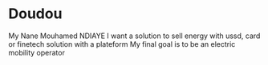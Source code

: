 # Doudou
My Nane Mouhamed NDIAYE
I want a solution to sell energy with ussd, card  or finetech solution with a plateform
My final goal is to be an electric mobility operator
